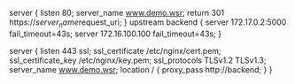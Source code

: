 server {
listen 80;
server_name www.demo.wsr;
return 301 https://$server_name$request_uri;
}
upstream backend {
server 172.17.0.2:5000 fail_timeout=43s;
server 172.16.100.100 fail_timeout=43s;
}

server {
listen 443 ssl;
ssl_certificate /etc/nginx/cert.pem;
ssl_certificate_key /etc/nginx/key.pem;
ssl_protocols TLSv1.2 TLSv1.3;
server_name www.demo.wsr;
location / {
	proxy_pass http://backend;
}
}
